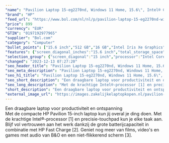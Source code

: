 ```yaml
---
"name": "Pavilion Laptop 15-eg2270nd, Windows 11 Home, 15.6\", Intel® Core™ i7, 16GB RAM, 512GB SSD, FHD, Natuurlijk zilver"
"brand": "HP"
"feed_url": "https://www.bol.com/nl/nl/p/pavilion-laptop-15-eg2270nd-windows-11-home-15-6-intel-core-i7-16gb-ram-512gb-ssd-fhd-natuurlijk-zilver/9300000151009803"
"price": 899
"currency": "EUR"
"GTIN": "0197192977965"
"supplier": "Bol.com"
"category": "Computer"
"bullet_points": ["15.6 inch","512 GB","16 GB","Intel Iris Xe Graphics","Windows"]
"features": {"screen_diagonal_inches":"15.6 inch","total_storage_space":"512 GB","memory_size":"16 GB","graphics_card":"Intel Iris Xe Graphics","operating_system":"Windows"}
"selection_group": {"screen_diagonal":"15 inch","processor":"Intel Core i7","changed_price_past_3_days":false,"product_family":"Pavilion"}
"changed": "2023-12-13 07:27:20"
"seo_header_title": "Pavilion Laptop 15-eg2270nd, Windows 11 Home, 15.6\", Intel® Core™ i7, 16GB RAM, 512GB SSD, FHD, Natuurlijk zilver"
"seo_meta_description": "Pavilion Laptop 15-eg2270nd, Windows 11 Home, 15.6\", Intel® Core™ i7, 16GB RAM, 512GB SSD, FHD, Natuurlijk zilver"
"seo_h1_title": "Pavilion Laptop 15-eg2270nd, Windows 11 Home, 15.6\", Intel® Core™ i7, 16GB RAM, 512GB SSD, FHD, Natuurlijk zilver"
"seo_short_description": "Een draagbare laptop voor productiviteit en ontspanning <br />Met de compacte HP Pavilion 15-inch laptop kun jij overal je ding doen."
"seo_long_description": "Met de krachtige Intel®-processor [1] en precisie-touchpad kun je elke taak aan. Blijf vol vertrouwen aan het werk dankzij de grote batterijcapaciteit in combinatie met HP Fast Charge [2]. Geniet nog meer van films, video's en games met audio van B&O en een niet-flikkerend scherm [3]."
"short_description": "Een draagbare laptop voor productiviteit en ontspanning Met de compacte HP Pavilion 15-inch laptop kun jij overal je ding doen. Met de krachtige Intel®-processor [1] en precisie-touchpad kun je elke taak aan. Blijf vol vertrouwen aan het werk dankzij de grote batterijcapaciteit in combinatie met HP Fast Charge [2]. Geniet nog meer van films, video's en games met audio van B&O en een niet-flikkerend scherm [3]."
"external_image_url": "https://images.zakelijkelaptopkopen.nl/pavilion-laptop-15-eg2270nd-windows-11-home-15-6-intel-core-i7-16gb-ram-512gb-ssd-fhd-natuurlijk-zilver.webp"
---
```


Een draagbare laptop voor productiviteit en ontspanning <br />Met de compacte HP Pavilion 15-inch laptop kun jij overal je ding doen. Met de krachtige Intel®-processor [1] en precisie-touchpad kun je elke taak aan. Blijf vol vertrouwen aan het werk dankzij de grote batterijcapaciteit in combinatie met HP Fast Charge [2]. Geniet nog meer van films, video's en games met audio van B&O en een niet-flikkerend scherm [3].